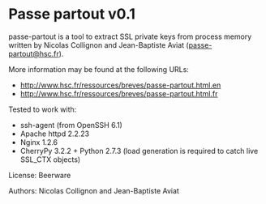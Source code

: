 Passe partout v0.1
==================

passe-partout is a tool to extract SSL private keys from process memory written by Nicolas Collignon and Jean-Baptiste Aviat (passe-partout@hsc.fr).

More information may be found at the following URLs:

* http://www.hsc.fr/ressources/breves/passe-partout.html.en
* http://www.hsc.fr/ressources/breves/passe-partout.html.fr

Tested to work with:
* ssh-agent (from OpenSSH 6.1)
* Apache httpd 2.2.23
* Nginx 1.2.6
* CherryPy 3.2.2 + Python 2.7.3 (load generation is required to catch live SSL_CTX objects)

License: Beerware

Authors: Nicolas Collignon and Jean-Baptiste Aviat


